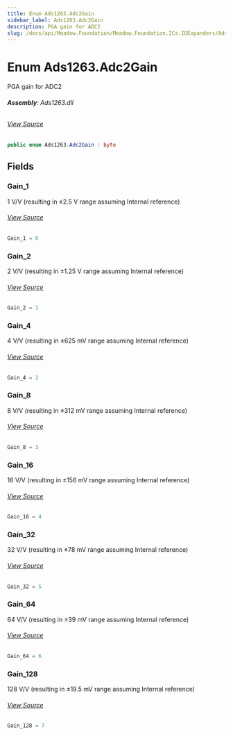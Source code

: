 ```yaml
---
title: Enum Ads1263.Adc2Gain
sidebar_label: Ads1263.Adc2Gain
description: PGA gain for ADC2
slug: /docs/api/Meadow.Foundation/Meadow.Foundation.ICs.IOExpanders/Ads1263.Adc2Gain
---
```

# Enum Ads1263.Adc2Gain
PGA gain for ADC2

###### **Assembly**: Ads1263.dll
###### [View Source](https://github.com/WildernessLabs/Meadow.Foundation.git/blob/develop/Source/Meadow.Foundation.Peripherals/ICs.IOExpanders.Ads1263/Driver/Ads1263.Enums.cs#L156)
```csharp title="Declaration"
public enum Ads1263.Adc2Gain : byte
```
## Fields
### Gain_1
1 V/V (resulting in ±2.5 V range assuming Internal reference)
###### [View Source](https://github.com/WildernessLabs/Meadow.Foundation.git/blob/develop/Source/Meadow.Foundation.Peripherals/ICs.IOExpanders.Ads1263/Driver/Ads1263.Enums.cs#L159)
```csharp title="Declaration"
Gain_1 = 0
```
### Gain_2
2 V/V (resulting in ±1.25 V range assuming Internal reference)
###### [View Source](https://github.com/WildernessLabs/Meadow.Foundation.git/blob/develop/Source/Meadow.Foundation.Peripherals/ICs.IOExpanders.Ads1263/Driver/Ads1263.Enums.cs#L161)
```csharp title="Declaration"
Gain_2 = 1
```
### Gain_4
4 V/V (resulting in ±625 mV range assuming Internal reference)
###### [View Source](https://github.com/WildernessLabs/Meadow.Foundation.git/blob/develop/Source/Meadow.Foundation.Peripherals/ICs.IOExpanders.Ads1263/Driver/Ads1263.Enums.cs#L163)
```csharp title="Declaration"
Gain_4 = 2
```
### Gain_8
8 V/V (resulting in ±312 mV range assuming Internal reference)
###### [View Source](https://github.com/WildernessLabs/Meadow.Foundation.git/blob/develop/Source/Meadow.Foundation.Peripherals/ICs.IOExpanders.Ads1263/Driver/Ads1263.Enums.cs#L165)
```csharp title="Declaration"
Gain_8 = 3
```
### Gain_16
16 V/V (resulting in ±156 mV range assuming Internal reference)
###### [View Source](https://github.com/WildernessLabs/Meadow.Foundation.git/blob/develop/Source/Meadow.Foundation.Peripherals/ICs.IOExpanders.Ads1263/Driver/Ads1263.Enums.cs#L167)
```csharp title="Declaration"
Gain_16 = 4
```
### Gain_32
32 V/V (resulting in ±78 mV range assuming Internal reference)
###### [View Source](https://github.com/WildernessLabs/Meadow.Foundation.git/blob/develop/Source/Meadow.Foundation.Peripherals/ICs.IOExpanders.Ads1263/Driver/Ads1263.Enums.cs#L169)
```csharp title="Declaration"
Gain_32 = 5
```
### Gain_64
64 V/V (resulting in ±39 mV range assuming Internal reference)
###### [View Source](https://github.com/WildernessLabs/Meadow.Foundation.git/blob/develop/Source/Meadow.Foundation.Peripherals/ICs.IOExpanders.Ads1263/Driver/Ads1263.Enums.cs#L171)
```csharp title="Declaration"
Gain_64 = 6
```
### Gain_128
128 V/V (resulting in ±19.5 mV range assuming Internal reference)
###### [View Source](https://github.com/WildernessLabs/Meadow.Foundation.git/blob/develop/Source/Meadow.Foundation.Peripherals/ICs.IOExpanders.Ads1263/Driver/Ads1263.Enums.cs#L173)
```csharp title="Declaration"
Gain_128 = 7
```
